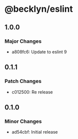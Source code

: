 # @becklyn/eslint

## 1.0.0

### Major Changes

- a808fc6: Update to eslint 9

## 0.1.1

### Patch Changes

- c012500: Re release

## 0.1.0

### Minor Changes

- ad54cbf: Initial release
